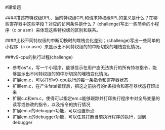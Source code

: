 #课堂题

####描述符特权级DPL、当前特权级CPL和请求特权级RPL的含义是什么？在哪些寄存器中这些字段？对应的访问条件是什么？ (challenge)写出一些简单的小程序（c or asm）来体现这些特权级的区别和联系。

####比较不同特权级的中断切换时的堆栈变化差别；(challenge)写出一些简单的小程序（c or asm）来显示出不同特权级的的中断切换的堆栈变化情况。

###v9-cpu的执行过程(challenge)
- 参考os*.c，写一个小程序，能够显示在用户态无法执行的所有特权指令，能够显示出不同特权级的的中断切换的堆栈变化情况。
- 扩展em.c，可以打印v9-cpu执行的每一条指令和寄存器状态
- 扩展em.c，在产生fatal错误后，把这之前执行的n条指令和寄存器状态打印出来
- 扩展c.c和em.c，使得可以指定em.c能够跟踪并打印执行程序中对全局变量的读写或修改的指令，以及指令的执行情况
- 扩展em.c的debugger功能，可以设置断点
- 扩展em.c的debugger功能，可以任意打断当前执行程序的执行，回到debugger

